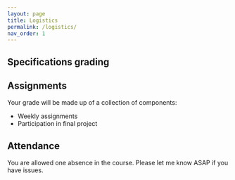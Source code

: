 ```yaml
---
layout: page
title: Logistics
permalink: /logistics/
nav_order: 1
---
```

## Specifications grading

## Assignments

Your grade will be made up of a collection of components:
* Weekly assignments
* Participation in final project

## Attendance

You are allowed one absence in the course. Please let me know ASAP if you have issues. 
